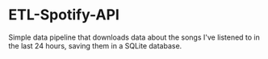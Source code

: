 # ETL-Spotify-API
Simple data pipeline that downloads data about the songs I've listened to in the last 24 hours, saving them in a SQLite database.
